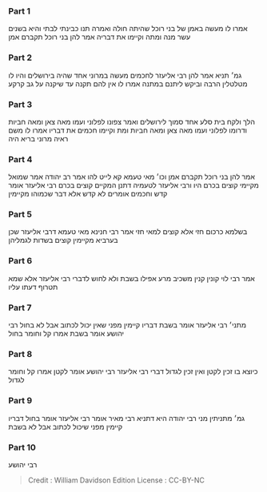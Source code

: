 
### Part 1
אמרו לו מעשה באמן של בני רוכל שהיתה חולה ואמרה תנו כבינתי לבתי והיא בשנים עשר מנה ומתה וקיימו את דבריה אמר להן בני רוכל תקברם אמן

### Part 2
גמ׳ תניא אמר להן רבי אליעזר לחכמים מעשה במרוני אחד שהיה בירושלים והיו לו מטלטלין הרבה וביקש ליתנם במתנה אמרו לו אין להם תקנה עד שיקנה על גב קרקע

### Part 3
הלך ולקח בית סלע אחד סמוך לירושלים ואמר צפונו לפלוני ועמו מאה צאן ומאה חביות ודרומו לפלוני ועמו מאה צאן ומאה חביות ומת וקיימו חכמים את דבריו אמרו לו משם ראיה מרוני בריא היה

### Part 4
אמר להן בני רוכל תקברם אמן וכו׳ מאי טעמא קא לייט להו אמר רב יהודה אמר שמואל מקיימי קוצים בכרם היו ורבי אליעזר לטעמיה דתנן המקיים קוצים בכרם רבי אליעזר אומר קדש וחכמים אומרים לא קדש אלא דבר שכמוהו מקיימין

### Part 5
בשלמא כרכום חזי אלא קוצים למאי חזי אמר רבי חנינא מאי טעמא דרבי אליעזר שכן בערביא מקיימין קוצים בשדות לגמליהן

### Part 6
אמר רבי לוי קונין קנין משכיב מרע אפילו בשבת ולא לחוש לדברי רבי אליעזר אלא שמא תטרוף דעתו עליו

### Part 7
מתני׳ רבי אליעזר אומר בשבת דבריו קיימין מפני שאין יכול לכתוב אבל לא בחול רבי יהושע אומר בשבת אמרו קל וחומר בחול

### Part 8
כיוצא בו זכין לקטן ואין זכין לגדול דברי רבי אליעזר רבי יהושע אומר לקטן אמרו קל וחומר לגדול

### Part 9
גמ׳ מתניתין מני רבי יהודה היא דתניא רבי מאיר אומר רבי אליעזר אומר בחול דבריו קיימין מפני שיכול לכתוב אבל לא בשבת

### Part 10
רבי יהושע

>Credit : William Davidson Edition
>License : CC-BY-NC